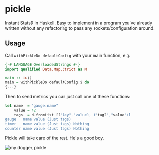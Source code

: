 # pickle
Instant StatsD in Haskell. Easy to implement in a program you've already written without any refactoring to pass any sockets/configuration around.

## Usage
Call `withPickleDo defaultConfig` with your main function, e.g.
```haskell
{-# LANGUAGE OverloadedStrings #-}
import qualified Data.Map.Strict as M

main :: IO()
main = withPickleDo defaultConfig $ do
{...}
```
Then to send metrics you can just call one of these functions:
```haskell
let name  = "gauge.name"
    value = 42
    tags  = M.fromList [("key","value), ("tag2","value")]
gauge   name value (Just tags)
timer   name value (Just tags) Nothing
counter name value (Just tags) Nothing
```

Pickle will take care of the rest. He's a good boy.

![my dogger, pickle](https://i.imgur.com/9WxMnIj.jpg)
